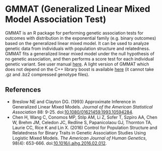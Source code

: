 # GMMAT (Generalized Linear Mixed Model Association Test)

GMMAT is an R package for performing genetic association tests for
outcomes with distribution in the exponential family (e.g. binary
outcomes) based on the generalized linear mixed model. It can be used to
analyze genetic data from individuals with population structure and
relatedness. GMMAT fits a generalized linear mixed model under the null
hypothesis of no genetic association, and then performs a score test for
each individual genetic variant. See user manual
[here](https://content.sph.harvard.edu/xlin/dat/GMMAT_user_manual_v0.7.pdf).
A light version of GMMAT which does not depend on the C++ library boost
is available [here]() (it cannot take .gz and .bz2 compressed genotype
files).

## References

+ Breslow NE and Clayton DG. (1993) Approximate Inference in Generalized
  Linear Mixed Models. *Journal of the American Statistical Association*
  88: 9-25.
  doi:[10.1080/01621459.1993.10594284](http://dx.doi.org/10.1080/01621459.1993.10594284).
+ Chen H, Wang C, Conomos MP, Stilp AM, Li Z, Sofer T, Szpiro AA, Chen
  W, Brehm JM, Celedon JC, Redline S, Papanicolaou GJ, Thornton TA,
  Laurie CC, Rice K and Lin X. (2016) Control for Population Structure
  and Relatedness for Binary Traits in Genetic Association Studies Using
  Logistic Mixed Models. *The American Journal of Human Genetics*,
  98(4): 653-666.
  doi:[10.1016/j.ajhg.2016.02.012](https://doi.org/10.1016/j.ajhg.2016.02.012).


